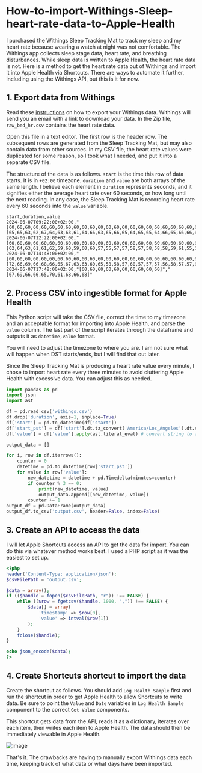 # How-to-import-Withings-Sleep-heart-rate-data-to-Apple-Health
I purchased the Withings Sleep Tracking Mat to track my sleep and my heart rate because wearing a watch at night was not comfortable. The Withings app collects sleep stage data, heart rate, and breathing disturbances. While sleep data is written to Apple Health, the heart rate data is not. Here is a method to get the heart rate data out of Withings and import it into Apple Health via Shortcuts. There are ways to automate it further, including using the Withings API, but this is it for now.

## 1. Export data from Withings
Read these [instructions](https://support.withings.com/hc/en-us/articles/201491377-Withings-App-Online-Dashboard-Exporting-my-data) on how to export your Withings data. Withings will send you an email with a link to download your data. In the Zip file, `raw_bed_hr.csv` contains the heart rate data.

Open this file in a text editor. The first row is the header row. The subsequent rows are generated from the Sleep Tracking Mat, but may also contain data from other sources. In my CSV file, the heart rate values were duplicated for some reason, so I took what I needed, and put it into a separate CSV file.

The structure of the data is as follows. `start` is the time this row of data starts. It is in `+02:00` timezone. `duration` and `value` are both arrays of the same length. I believe each element in `duration` represents seconds, and it signifies either the average heart rate over 60 seconds, or how long until the next reading. In any case, the Sleep Tracking Mat is recording heart rate every 60 seconds into the `value` variable.
```csv
start,duration,value
2024-06-07T09:22:00+02:00,"[60,60,60,60,60,60,60,60,60,60,60,60,60,60,60,60,60,60,60,60,60,60,60,60,60,60,60,60,60,60,60,60,60,60,60,60,60,60,60,60,60,60,60,60,60,60,60,60,60,60,60,60,60,60,60,60,60,60,60,60,60,60,60,60,60,60,60,60,60,60,60,60,60,60,60,60,60,60,60,60,60,60,60,60,60,60,60,60,60,60,60,60,60,60,60,60,60,60,60,60,60,60,60,60,60,60,60,60,60,60,60,60,60,60,60,60,60,60,60,60,60,60,60,60,60,60,60,60,60,60,60,60,60,60,60,60,60,60,60,60,60,60,60,60,60,60,60,60,60,60,60,60,60,60,60,60,60,60,60,60,60,60,60,60,60,60,60,60,60,60,60,60,60,60,60,60,60,60,60,60]","[65,65,63,62,67,64,63,63,61,64,66,63,65,66,65,64,65,65,64,66,65,66,66,67,66,67,66,66,68,66,65,66,67,66,66,68,68,68,67,68,67,67,67,68,67,68,68,67,68,68,68,68,68,67,68,68,67,68,69,68,69,69,69,69,69,69,69,67,69,72,73,73,75,75,73,76,74,76,76,73,73,75,73,72,70,68,68,69,68,68,69,69,66,65,67,65,66,66,67,67,67,66,67,67,66,67,66,66,66,66,65,66,66,66,65,65,66,66,65,64,64,65,65,65,65,65,65,65,65,64,64,65,66,65,65,66,65,66,64,61,63,63,64,64,65,64,71,73,72,71,71,73,72,71,64,69,63,65,67,66,65,66,64,67,68,66,69,67,66,66,71,70,68,71,69,62,64,62,61,66]"
2024-06-07T12:22:00+02:00,"[60,60,60,60,60,60,60,60,60,60,60,60,60,60,60,60,60,60,60,60,60,60,60,60,60,60,60,60,60,60,60,60,60,60,60,60,60,60,60,60,60,60,60,60,60,60,60,60,60,60,60,60,60,60,60,60,60,60,60,60,60,60,60,60,60,60,60,60,60,60,60,60,60,60,60,60,60,60,60,60,60,60,60,60,60,60,60,60,60,60,60,60,60,60,60,60,60,60,60,60,60,60,60,60,60,60,60,60,60,60,60,60,60,60,60,60,60,60,60,60,60,60,60,60,60,60,60,60,60,60,60,60,60,60,60,60,60,60,60,60,60,60,60,60,60,60]","[62,64,63,61,61,62,59,60,59,60,60,57,55,57,57,58,57,58,58,58,59,61,55,56,56,56,56,57,56,56,55,55,56,56,56,56,56,56,56,56,56,56,56,55,57,58,56,57,58,58,58,60,56,57,55,58,58,60,64,59,59,58,69,62,60,60,59,59,62,61,57,58,60,59,60,60,59,56,62,60,63,65,65,66,64,65,65,65,66,66,66,66,65,66,66,66,67,64,62,61,61,62,61,60,60,59,60,61,60,60,60,59,61,63,63,65,65,64,66,64,66,65,64,65,66,67,71,72,70,71,72,71,64,65,69,68,71,70,68,66,73,73,73,73,70,71]"
2024-06-07T14:48:00+02:00,"[60,60,60,60,60,60,60,60,60,60,60,60,60,60,60,60,60,60,60,60,60,60,60,60,60,60,60,60,60,60,60,60,60,60,60,60,60,60,60,60,60,60,60,60,60,60,60,60,60,60,60,60,60,60,60,60,60,60,60,60,60,60,60,60,60,60,60,60,60,60,60,60,60,60,60,60,60,60,60,60,60,60,60,60,60,60,60,60,60,60,60,60,60,60,60,60,60,60,60,60,60,60,60,60,60,60,60,60,60,60,60,60,60,60,60,60,60,60,60,60,60,60,60,60,60,60,60,60,60,60,60,60,60,60,60,60,60,60,60,60,60,60,60,60,60,60,60,60,60,60,60,60,60,60,60,60,60,60,60,60,60,60,60,60,60,60,60,60,60,60,60,60,60,60,60,60,60,60,60,60]","[72,66,69,66,68,66,65,67,63,63,60,65,58,58,57,60,57,57,57,56,58,57,57,60,58,59,57,54,58,58,58,58,58,57,58,58,57,58,57,58,57,57,58,56,57,58,57,58,57,58,59,57,57,57,57,57,57,57,57,57,58,58,59,58,57,56,57,57,57,57,57,59,57,57,58,58,60,57,60,59,55,58,61,62,60,60,57,60,62,63,61,61,57,57,58,58,57,58,57,57,57,54,58,60,58,59,58,59,56,59,58,58,58,58,57,59,58,58,59,58,58,58,57,59,58,59,57,58,58,58,60,58,59,58,60,56,55,56,53,57,54,56,56,56,54,55,57,60,59,56,58,58,58,59,60,60,60,59,60,60,62,62,61,58,64,66,64,66,65,64,66,70,73,75,77,71,70,65,65,64]"
2024-06-07T17:48:00+02:00,"[60,60,60,60,60,60,60,60,60,60]","[67,69,66,66,65,70,61,68,66,68]"
```

## 2. Process CSV into ingestible format for Apple Health
This Python script will take the CSV file, correct the time to my timezone and an acceptable format for importing into Apple Health, and parse the `value` column. The last part of the script iterates through the dataframe and outputs it as `datetime,value` format.

You will need to adjust the timezone to where you are. I am not sure what will happen when DST starts/ends, but I will find that out later.

Since the Sleep Tracking Mat is producing a heart rate value every minute, I chose to import heart rate every three minutes to avoid cluttering Apple Health with excessive data. You can adjust this as needed.
```python
import pandas as pd
import json
import ast

df = pd.read_csv('withings.csv')
df.drop('duration', axis=1, inplace=True)
df['start'] = pd.to_datetime(df['start'])
df['start_pst'] = df['start'].dt.tz_convert('America/Los_Angeles').dt.strftime('%Y-%m-%d %H:%M:%S')
df['value'] = df['value'].apply(ast.literal_eval) # convert string to array

output_data = []

for i, row in df.iterrows():
    counter = 0
    datetime = pd.to_datetime(row['start_pst'])
    for value in row['value']:
        new_datetime = datetime + pd.Timedelta(minutes=counter)
        if counter % 3 == 0:
            print(new_datetime, value)
            output_data.append([new_datetime, value])
        counter += 1
output_df = pd.DataFrame(output_data)
output_df.to_csv('output.csv', header=False, index=False)
```
## 3. Create an API to access the data
I will let Apple Shortcuts access an API to get the data for import. You can do this via whatever method works best. I used a PHP script as it was the easiest to set up.
```php
<?php
header('Content-Type: application/json');
$csvFilePath = 'output.csv';

$data = array();
if (($handle = fopen($csvFilePath, "r")) !== FALSE) {
    while (($row = fgetcsv($handle, 1000, ",")) !== FALSE) {
        $data[] = array(
            'timestamp' => $row[0],
            'value' => intval($row[1])
        );
    }
    fclose($handle);
}

echo json_encode($data);
?>
```

## 4. Create Shortcuts shortcut to import the data
Create the shortcut as follows. You should add `Log Health Sample` first and run the shortcut in order to get Apple Health to allow Shortcuts to write data. Be sure to point the `Value` and `Date` variables in `Log Health Sample` component to the correct `Get Value` components.

This shortcut gets data from the API, reads it as a dictionary, iterates over each item, then writes each item to Apple Health. The data should then be immediately viewable in Apple Health.

![image](https://github.com/eliluong/How-to-import-Withings-Sleep-heart-rate-data-to-Apple-Health/assets/15806938/df695957-ce27-4edd-817f-2e9460f3a16d)

That's it. The drawbacks are having to manually export Withings data each time, keeping track of what data or what days have been imported.
